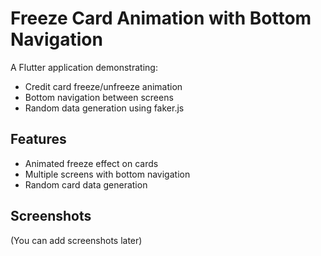# Freeze Card Animation with Bottom Navigation

A Flutter application demonstrating:
- Credit card freeze/unfreeze animation
- Bottom navigation between screens
- Random data generation using faker.js

## Features
- Animated freeze effect on cards
- Multiple screens with bottom navigation
- Random card data generation

## Screenshots
(You can add screenshots later)
